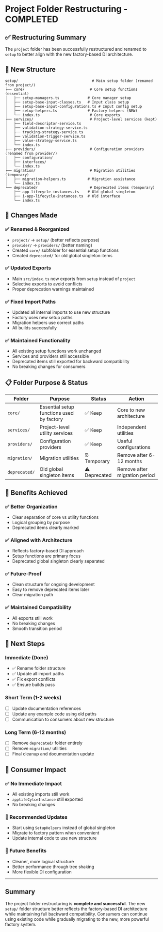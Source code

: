 # Project Folder Restructuring - COMPLETED

## ✅ Restructuring Summary

The `project` folder has been successfully restructured and renamed to `setup` to better align with the new factory-based DI architecture.

## 📁 New Structure

```
setup/                                  # Main setup folder (renamed from project/)
├── core/                              # Core setup functions (essential)
│   ├── setup-managers.ts             # Core manager setup
│   ├── setup-base-input-classes.ts   # Input class setup
│   ├── setup-base-input-configurations.ts # Input config setup
│   ├── setup-helpers.ts              # Factory helpers (NEW)
│   └── index.ts                       # Core exports
├── services/                          # Project-level services (kept)
│   ├── field-descriptor-service.ts   
│   ├── validation-strategy-service.ts
│   ├── tracking-strategy-service.ts
│   ├── validation-trigger-service.ts
│   ├── value-strategy-service.ts
│   └── index.ts
├── providers/                         # Configuration providers (renamed from provider/)
│   ├── configuration/
│   ├── interfaces/
│   └── index.ts
├── migration/                         # Migration utilities (temporary)
│   ├── migration-helpers.ts          # Migration assistance
│   └── index.ts
└── deprecated/                        # Deprecated items (temporary)
    ├── app-lifecycle-instances.ts    # Old global singleton
    ├── i-app-lifecycle-instances.ts  # Old interface
    └── index.ts
```

## 🔄 Changes Made

### ✅ Renamed & Reorganized
- `project/` → `setup/` (better reflects purpose)
- `provider/` → `providers/` (better naming)
- Created `core/` subfolder for essential setup functions
- Created `deprecated/` for old global singleton items

### ✅ Updated Exports
- Main `src/index.ts` now exports from `setup` instead of `project`
- Selective exports to avoid conflicts
- Proper deprecation warnings maintained

### ✅ Fixed Import Paths
- Updated all internal imports to use new structure
- Factory uses new setup paths
- Migration helpers use correct paths
- All builds successfully

### ✅ Maintained Functionality
- All existing setup functions work unchanged
- Services and providers still accessible
- Deprecated items still exported for backward compatibility
- No breaking changes for consumers

## 📋 Folder Purpose & Status

| Folder | Purpose | Status | Action |
|--------|---------|---------|---------|
| `core/` | Essential setup functions used by factory | ✅ Keep | Core to new architecture |
| `services/` | Project-level utility services | ✅ Keep | Independent utilities |
| `providers/` | Configuration providers | ✅ Keep | Useful configurations |
| `migration/` | Migration utilities | ⏰ Temporary | Remove after 6-12 months |
| `deprecated/` | Old global singleton items | ⚠️ Deprecated | Remove after migration period |

## 🎯 Benefits Achieved

### ✅ Better Organization
- Clear separation of core vs utility functions
- Logical grouping by purpose
- Deprecated items clearly marked

### ✅ Aligned with Architecture
- Reflects factory-based DI approach
- Setup functions are primary focus
- Deprecated global singleton clearly separated

### ✅ Future-Proof
- Clean structure for ongoing development
- Easy to remove deprecated items later
- Clear migration path

### ✅ Maintained Compatibility
- All exports still work
- No breaking changes
- Smooth transition period

## 🚀 Next Steps

### Immediate (Done)
- ✅ Rename folder structure
- ✅ Update all import paths
- ✅ Fix export conflicts
- ✅ Ensure builds pass

### Short Term (1-2 weeks)
- [ ] Update documentation references
- [ ] Update any example code using old paths
- [ ] Communication to consumers about new structure

### Long Term (6-12 months)
- [ ] Remove `deprecated/` folder entirely
- [ ] Remove `migration/` utilities
- [ ] Final cleanup and documentation update

## 📖 Consumer Impact

### ✅ No Immediate Impact
- All existing imports still work
- `applifeCylceInstance` still exported
- No breaking changes

### 📝 Recommended Updates
- Start using `SetupHelpers` instead of global singleton
- Migrate to factory pattern when convenient
- Update internal code to use new structure

### 🔮 Future Benefits
- Cleaner, more logical structure
- Better performance through tree shaking
- More flexible DI configuration

---

## Summary

The project folder restructuring is **complete and successful**. The new `setup/` folder structure better reflects the factory-based DI architecture while maintaining full backward compatibility. Consumers can continue using existing code while gradually migrating to the new, more powerful factory system.
